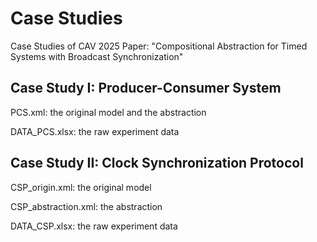 # Case Studies

Case Studies of CAV 2025 Paper: "Compositional Abstraction for Timed Systems with Broadcast Synchronization"

## Case Study I: Producer-Consumer System
PCS.xml: the original model and the abstraction

DATA_PCS.xlsx: the raw experiment data

## Case Study II: Clock Synchronization Protocol
CSP_origin.xml: the original model

CSP_abstraction.xml: the abstraction

DATA_CSP.xlsx: the raw experiment data
